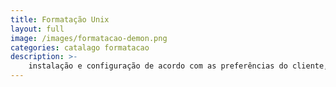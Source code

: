 ```yaml
---
title: Formatação Unix
layout: full
image: /images/formatacao-demon.png
categories: catalago formatacao
description: >-
    instalação e configuração de acordo com as preferências do cliente, e algumas opções de personalização do sistema operacional.
---
```

